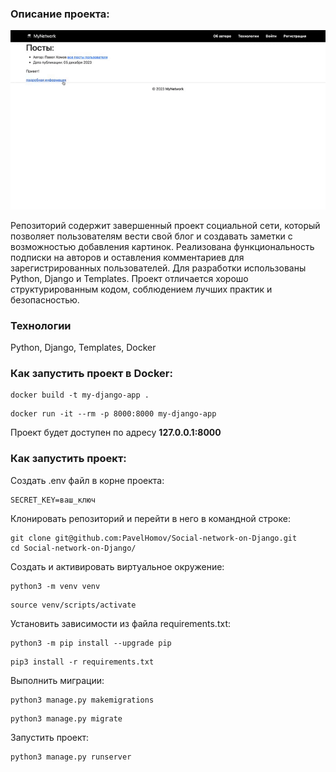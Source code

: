 ### Описание проекта:

![Логотип проекта](./media_for_readme/Presentation.gif)

Репозиторий содержит завершенный проект социальной сети, который позволяет пользователям вести свой блог и создавать заметки с возможностью добавления картинок. Реализована функциональность подписки на авторов и оставления комментариев для зарегистрированных пользователей. Для разработки использованы Python, Django и Templates. Проект отличается хорошо структурированным кодом, соблюдением лучших практик и безопасностью.
### Технологии

Python, Django, Templates, Docker

### Как запустить проект в Docker:

```
docker build -t my-django-app .
```

```
docker run -it --rm -p 8000:8000 my-django-app
```

Проект будет доступен по адресу <b>127.0.0.1:8000</b>

### Как запустить проект:

Создать .env файл в корне проекта:

```
SECRET_KEY=ваш_ключ
```

Клонировать репозиторий и перейти в него в командной строке:

```
git clone git@github.com:PavelHomov/Social-network-on-Django.git
cd Social-network-on-Django/
```

Cоздать и активировать виртуальное окружение:

```
python3 -m venv venv
```

```
source venv/scripts/activate
```

Установить зависимости из файла requirements.txt:

```
python3 -m pip install --upgrade pip
```

```
pip3 install -r requirements.txt
```

Выполнить миграции:

```
python3 manage.py makemigrations
```

```
python3 manage.py migrate
```

Запустить проект:

```
python3 manage.py runserver
```
